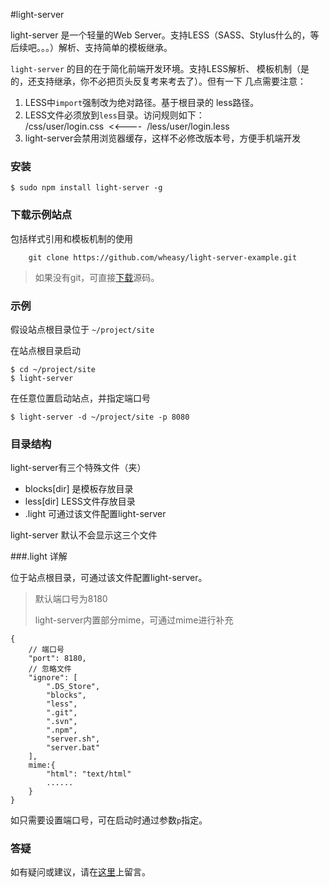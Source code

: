 #light-server 

light-server 是一个轻量的Web Server。支持LESS（SASS、Stylus什么的，等后续吧。。。）解析、支持简单的模板继承。

`light-server` 的目的在于简化前端开发环境。支持LESS解析、
模板机制（是的，还支持继承，你不必把页头反复考来考去了）。但有一下
几点需要注意：

1. LESS中`import`强制改为绝对路径。基于根目录的 less路径。
2. LESS文件必须放到`less`目录。访问规则如下：<br/>
    /css/user/login.css&nbsp;&nbsp;&lt;&lt;----&nbsp;&nbsp;/less/user/login.less
3. light-server会禁用浏览器缓存，这样不必修改版本号，方便手机端开发


### 安装

```
$ sudo npm install light-server -g
```

### 下载示例站点

包括样式引用和模板机制的使用

```
    git clone https://github.com/wheasy/light-server-example.git
```

> 如果没有git，可直接[下载](#)源码。


### 示例

假设站点根目录位于  `~/project/site`

在站点根目录启动

```
$ cd ~/project/site
$ light-server
```

在任意位置启动站点，并指定端口号

```
$ light-server -d ~/project/site -p 8080
```

### 目录结构
light-server有三个特殊文件（夹）

* blocks[dir]  是模板存放目录
* less[dir]    LESS文件存放目录
* .light  可通过该文件配置light-server

light-server 默认不会显示这三个文件

###.light 详解

位于站点根目录，可通过该文件配置light-server。

>默认端口号为8180
>
>light-server内置部分mime，可通过mime进行补充

```
{
    // 端口号
    "port": 8180,
    // 忽略文件
    "ignore": [
        ".DS_Store", 
        "blocks", 
        "less", 
        ".git", 
        ".svn", 
        ".npm", 
        "server.sh", 
        "server.bat"
    ],
    mime:{
        "html": "text/html"
        ......
    }
}
```

如只需要设置端口号，可在启动时通过参数`p`指定。

### 答疑
如有疑问或建议，请在[这里](https://github.com/wheasy/light-server/issues)上留言。


<!--
##其他

如果`light-server`不能满足你的需求，请不必沮丧，还有一个叫[Astros](#)的项目，除了`light-server`的功能，还具备自支持模块化开发、自动合并JS依赖、自动合成雪碧图和字体文件等功能。

-->